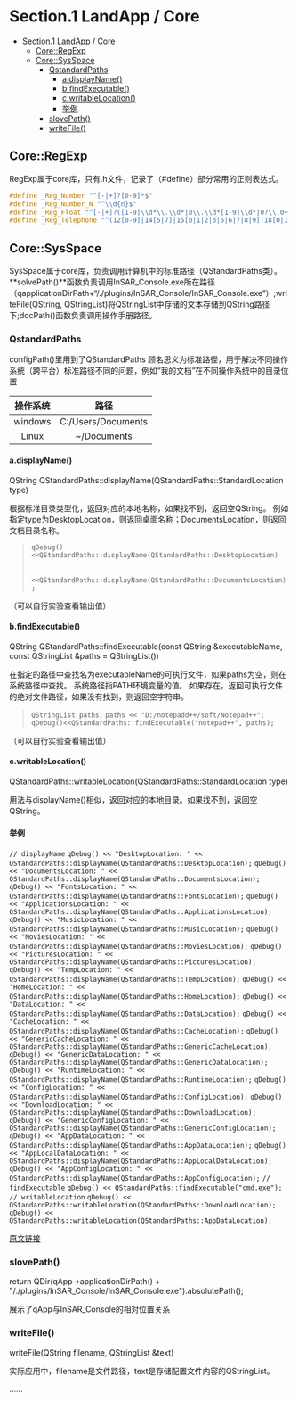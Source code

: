 # Section.1 LandApp / Core

<!-- @import "[TOC]" {cmd="toc" depthFrom=1 depthTo=6 orderedList=false} -->

<!-- code_chunk_output -->

- [Section.1 LandApp / Core](#section1-landapp--core)
  - [Core::RegExp](#coreregexp)
  - [Core::SysSpace](#coresysspace)
    - [QstandardPaths](#qstandardpaths)
      - [a.displayName()](#adisplayname)
      - [b.findExecutable()](#bfindexecutable)
      - [c.writableLocation()](#cwritablelocation)
      - [举例](#举例)
    - [slovePath()](#slovepath)
    - [writeFile()](#writefile)

<!-- /code_chunk_output -->

## Core::RegExp

RegExp属于core库，只有.h文件，记录了（#define）部分常用的正则表达式。

```C++
#define _Reg_Number "^[-|+]?[0-9]*$"
#define _Reg_Number_N "^\\d{n}$"
#define _Reg_Float "^[-|+]?([1-9]\\d*\\.\\d*|0\\.\\d*[1-9]\\d*|0?\\.0+|0)$"
#define _Reg_Telephone "^(12[0-9]|14[5|7]|15[0|1|2|3|5|6|7|8|9]|18[0|1|2|3|5|6|7|8|9])\\d{8}$"
```

## Core::SysSpace

SysSpace属于core库，负责调用计算机中的标准路径（QStandardPaths类）。**solvePath()**函数负责调用InSAR_Console.exe所在路径（qapplicationDirPath+“/./plugins/InSAR_Console/InSAR_Console.exe”）;writeFile(QString, QStringList)将QStringList中存储的文本存储到QString路径下;docPath()函数负责调用操作手册路径。

### QstandardPaths

configPath()里用到了QStandardPaths 顾名思义为标准路径，用于解决不同操作系统（跨平台）标准路径不同的问题，例如“我的文档”在不同操作系统中的目录位置

|操作系统|路径|
|:-:|:-:|
|windows|C:/Users/Documents|
|Linux|~/Documents|

#### a.displayName()

QString QStandardPaths::displayName(QStandardPaths::StandardLocation type)

根据标准目录类型化，返回对应的本地名称，如果找不到，返回空QString。 例如指定type为DesktopLocation，则返回桌面名称；DocumentsLocation，则返回文档目录名称。

> `qDebug()<<QStandardPaths::displayName(QStandardPaths::DesktopLocation)`
>
> ​           `<<QStandardPaths::displayName(QStandardPaths::DocumentsLocation);`

（可以自行实验查看输出值）

#### b.findExecutable()

QString QStandardPaths::findExecutable(const QString &executableName, const QStringList &paths = QStringList())

在指定的路径中查找名为executableName的可执行文件，如果paths为空，则在系统路径中查找。 系统路径指PATH环境变量的值。 如果存在，返回可执行文件的绝对文件路径，如果没有找到，则返回空字符串。

> `QStringList paths;`
> `paths << "D:/notepadd++/soft/Notepad++";`
> `qDebug()<<QStandardPaths::findExecutable("notepad++", paths);`

（可以自行实验查看输出值）

#### c.writableLocation()

QStandardPaths::writableLocation(QStandardPaths::StandardLocation type)

用法与displayName()相似，返回对应的本地目录。如果找不到，返回空QString。

 #### 举例

`// displayName`
`qDebug() << "DesktopLocation: " << QStandardPaths::displayName(QStandardPaths::DesktopLocation);`
`qDebug() << "DocumentsLocation: " << QStandardPaths::displayName(QStandardPaths::DocumentsLocation);`
`qDebug() << "FontsLocation: " << QStandardPaths::displayName(QStandardPaths::FontsLocation);`
`qDebug() << "ApplicationsLocation: " << QStandardPaths::displayName(QStandardPaths::ApplicationsLocation);`
`qDebug() << "MusicLocation: " << QStandardPaths::displayName(QStandardPaths::MusicLocation);`
`qDebug() << "MoviesLocation: " << QStandardPaths::displayName(QStandardPaths::MoviesLocation);`
`qDebug() << "PicturesLocation: " << QStandardPaths::displayName(QStandardPaths::PicturesLocation);`
`qDebug() << "TempLocation: " << QStandardPaths::displayName(QStandardPaths::TempLocation);`
`qDebug() << "HomeLocation: " << QStandardPaths::displayName(QStandardPaths::HomeLocation);`
`qDebug() << "DataLocation: " << QStandardPaths::displayName(QStandardPaths::DataLocation);`
`qDebug() << "CacheLocation: " << QStandardPaths::displayName(QStandardPaths::CacheLocation);`
`qDebug() << "GenericCacheLocation: " << QStandardPaths::displayName(QStandardPaths::GenericCacheLocation);`
`qDebug() << "GenericDataLocation: " << QStandardPaths::displayName(QStandardPaths::GenericDataLocation);`
`qDebug() << "RuntimeLocation: " << QStandardPaths::displayName(QStandardPaths::RuntimeLocation);`
`qDebug() << "ConfigLocation: " << QStandardPaths::displayName(QStandardPaths::ConfigLocation);`
`qDebug() << "DownloadLocation: " << QStandardPaths::displayName(QStandardPaths::DownloadLocation);`
`qDebug() << "GenericConfigLocation: " << QStandardPaths::displayName(QStandardPaths::GenericConfigLocation);`
`qDebug() << "AppDataLocation: " << QStandardPaths::displayName(QStandardPaths::AppDataLocation);`
`qDebug() << "AppLocalDataLocation: " << QStandardPaths::displayName(QStandardPaths::AppLocalDataLocation);`
`qDebug() << "AppConfigLocation: " << QStandardPaths::displayName(QStandardPaths::AppConfigLocation);`
`// findExecutable`
`qDebug() << QStandardPaths::findExecutable("cmd.exe");`
`// writableLocation`
`qDebug() << QStandardPaths::writableLocation(QStandardPaths::DownloadLocation);`
`qDebug() << QStandardPaths::writableLocation(QStandardPaths::AppDataLocation);`

[原文链接](https://blog.csdn.net/luoshabugui/article/details/88012838)

### slovePath()

return QDir(qApp->applicationDirPath() + "/./plugins/InSAR_Console/InSAR_Console.exe").absolutePath();

展示了qApp与InSAR_Console的相对位置关系

### writeFile()

writeFile(QString filename, QStringList &text)

实际应用中，filename是文件路径，text是存储配置文件内容的QStringList。

……
